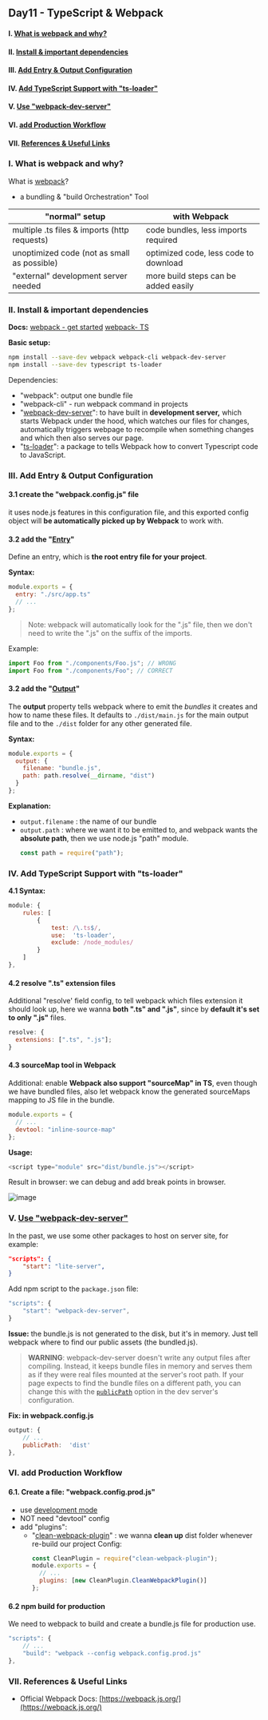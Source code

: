 ## Day11 - TypeScript & Webpack

#### I. [What is webpack and why?](#p1)

#### II. [ Install & important dependencies](#p2)

#### III. [Add Entry & Output Configuration](#p3)

#### IV. [Add TypeScript Support with "ts-loader"](#p4)

#### V. [Use "webpack-dev-server"](#p5)

#### VI. [add Production Workflow](#p6)

#### VII. [References & Useful Links](#p7)

<div id="p1" />

### I. What is webpack and why?

What is [webpack](https://webpack.js.org/)?

- a bundling & "build Orchestration" Tool

| "normal" setup                               | with Webpack                          |
| -------------------------------------------- | ------------------------------------- |
| multiple .ts files & imports (http requests) | code bundles, less imports required   |
| unoptimized code (not as small as possible)  | optimized code, less code to download |
| "external" development server needed         | more build steps can be added easily  |

<div id="p2" />

### II. Install & important dependencies

**Docs:**
[webpack - get started](https://webpack.js.org/guides/getting-started/)
[webpack- TS](https://webpack.js.org/guides/typescript/)

**Basic setup:**

```bash
npm install --save-dev webpack webpack-cli webpack-dev-server
npm install --save-dev typescript ts-loader
```

Dependencies:

- "webpack": output one bundle file
- "webpack-cli" - run webpack command in projects
- "[webpack-dev-server](https://github.com/webpack/webpack-dev-server#readme)": to have built in **development server,** which starts Webpack under the hood, which watches our files for changes, automatically triggers webpage to recompile when something changes and which then also serves our page.
- "[ts-loader](https://github.com/TypeStrong/ts-loader)": a package to tells Webpack how to convert Typescript code to JavaScript.

<div id="p3" />

### III. Add Entry & Output Configuration

#### 3.1 create the "webpack.config.js" file

it uses node.js features in this configuration file, and this exported config object will **be automatically picked up by Webpack** to work with.

#### 3.2 add the "[Entry](https://webpack.js.org/concepts/#entry)"

Define an entry, which is **the root entry file for your project**.

**Syntax:**

```js
module.exports = {
  entry: "./src/app.ts"
  // ...
};
```

> Note: webpack will automatically look for the ".js" file, then we don't need to write the ".js" on the suffix of the imports.

Example:

```js
import Foo from "./components/Foo.js"; // WRONG
import Foo from "./components/Foo"; // CORRECT
```

#### 3.2 add the "[Output](https://webpack.js.org/concepts/#output)"

The **output** property tells webpack where to emit the _bundles_ it creates and how to name these files. It defaults to `./dist/main.js` for the main output file and to the `./dist` folder for any other generated file.

**Syntax:**

```js
module.exports = {
  output: {
    filename: "bundle.js",
    path: path.resolve(__dirname, "dist")
  }
};
```

**Explanation:**

- `output.filename` : the name of our bundle
- `output.path` : where we want it to be emitted to, and webpack wants the **absolute path**, then we use node.js "path" module.
  ```js
  const path = require("path");
  ```

<div id="p4" />

### IV. Add TypeScript Support with "ts-loader"

**4.1 Syntax:**

```js
module: {
	rules: [
		{
			test: /\.ts$/,
			use:  'ts-loader',
			exclude: /node_modules/
		}
	]
},
```

#### 4.2 resolve ".ts" extension files

Additional "resolve' field config, to tell webpack which files extension it should look up, here we wanna **both ".ts" and ".js"**, since by **default it's set to only ".js"** files.

```js
resolve: {
  extensions: [".ts", ".js"];
}
```

#### 4.3 sourceMap tool in Webpack

Additional: enable **Webpack also support "sourceMap" in TS**, even though we have bundled files, also let webpack know the generated sourceMaps mapping to JS file in the bundle.

```js
module.exports = {
  // ...
  devtool: "inline-source-map"
};
```

**Usage:**

```js
<script type="module" src="dist/bundle.js"></script>
```

Result in browser: we can debug and add break points in browser.

![image](../assets/sourcemap-webpack.png)

<div id="p5" />

### V. [Use "webpack-dev-server"](https://webpack.js.org/guides/development/#using-webpack-dev-server)

In the past, we use some other packages to host on server site, for example:

```json
"scripts": {
	"start": "lite-server",
}
```

Add npm script to the `package.json` file:

```js
"scripts": {
	"start": "webpack-dev-server",
}
```

**Issue:**
the bundle.js is not generated to the disk, but it's in memory. Just tell webpack where to find our public assets (the bundled.js).

> **WARNING**: webpack-dev-server doesn't write any output files after compiling. Instead, it keeps bundle files in memory and serves them as if they were real files mounted at the server's root path. If your page expects to find the bundle files on a different path, you can change this with the [`publicPath`](https://webpack.js.org/configuration/dev-server/#devserverpublicpath-) option in the dev server's configuration.

**Fix: in webpack.config.js**

```js
output: {
	// ...
	publicPath:  'dist'
},
```

<div id="p6" />

### VI. add Production Workflow

#### 6.1. Create a file: "webpack.config.prod.js"

- use [development mode](https://webpack.js.org/configuration/mode/#mode-development)
- NOT need "devtool" config
- add "plugins":
  - "[clean-webpack-plugin](https://github.com/johnagan/clean-webpack-plugin)" : we wanna **clean up** dist folder whenever re-build our project
    Config:
    ```js
    const CleanPlugin = require("clean-webpack-plugin");
    module.exports = {
      // ...
      plugins: [new CleanPlugin.CleanWebpackPlugin()]
    };
    ```

#### 6.2 npm build for production

We need to webpack to build and create a bundle.js file for production use.

```js
"scripts": {
	// ...
	"build": "webpack --config webpack.config.prod.js"
},
```

<div id="p7" />

### VII. References & Useful Links

- Official Webpack Docs: [https://webpack.js.org/](https://webpack.js.org/)
